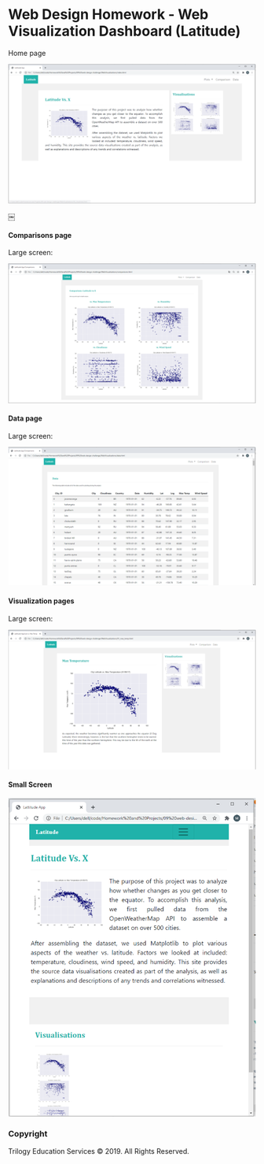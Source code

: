 # Web Design Homework - Web Visualization Dashboard (Latitude)

Home page

![Images/landingResize.png](Images/HomePage_large.PNG)



￼

#### <a id="comparisons-page"></a>Comparisons page

Large screen:

![comparison page large screen](Images/Comparison_large.PNG)



#### <a id="data-page"></a>Data page

Large screen:

![data page large screen](Images/Data_large.PNG)



#### <a id="visualization-pages"></a>Visualization pages



Large screen:

![visualize page large screen](Images/Max_Temp_large.PNG)



#### Small Screen


![nav menu large screen](Images/Small_screen.PNG)



### Copyright

Trilogy Education Services © 2019. All Rights Reserved.
